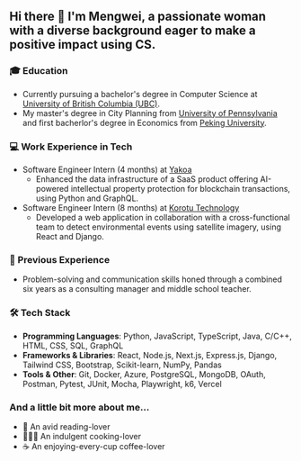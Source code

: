 ## Hi there 👋 I'm Mengwei, a passionate woman with a diverse background eager to make a positive impact using CS.

### 🎓 Education
- Currently pursuing a bachelor's degree in Computer Science at [University of British Columbia (UBC)](https://www.timeshighereducation.com/world-university-rankings/university-british-columbia).
- My master's degree in City Planning from [University of Pennsylvania](https://www.timeshighereducation.com/world-university-rankings/university-pennsylvania) and first bacherlor's degree in Economics from [Peking University](https://www.timeshighereducation.com/world-university-rankings/peking-university).

### 💻 Work Experience in Tech
- Software Engineer Intern (4 months) at [Yakoa](https://www.yakoa.io/)
  - Enhanced the data infrastructure of a SaaS product offering AI-powered intellectual property protection for blockchain transactions, using Python and GraphQL.
- Software Engineer Intern (8 months) at [Korotu Technology](https://www.korotu.com/)
  - Developed a web application in collaboration with a cross-functional team to detect environmental events using satellite imagery, using React and Django.

### 💼 Previous Experience
- Problem-solving and communication skills honed through a combined six years as a consulting manager and middle school teacher.

### 🛠️ Tech Stack

- **Programming Languages**: Python, JavaScript, TypeScript, Java, C/C++, HTML, CSS, SQL, GraphQL
- **Frameworks & Libraries**: React, Node.js, Next.js, Express.js, Django, Tailwind CSS, Bootstrap, Scikit-learn, NumPy, Pandas
- **Tools & Other**: Git, Docker, Azure, PostgreSQL, MongoDB, OAuth, Postman, Pytest, JUnit, Mocha, Playwright, k6, Vercel

### And a little bit more about me...
- 📖 An avid reading-lover
- 👩🏻‍🍳 An indulgent cooking-lover
- ☕️ An enjoying-every-cup coffee-lover
  
<!--
**mengweij/mengweij** is a ✨ _special_ ✨ repository because its `README.md` (this file) appears on your GitHub profile.

Here are some ideas to get you started:

- 🔭 I’m currently working on ...
- 🌱 I’m currently learning ...
- 👯 I’m looking to collaborate on ...
- 🤔 I’m looking for help with ...
- 💬 Ask me about ...
- 📫 How to reach me: ...
- 😄 Pronouns: ...
- ⚡ Fun fact: ...
-->

